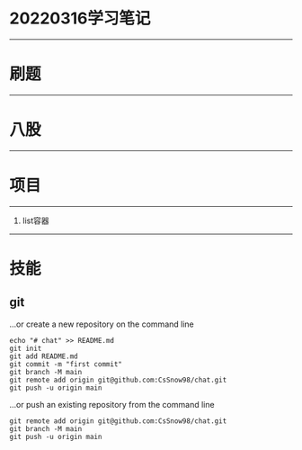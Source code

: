 # 20220316学习笔记

***

# 刷题

***
# 八股

***
# 项目

***
1. list容器

***
# 技能
## git
…or create a new repository on the command line
```
echo "# chat" >> README.md
git init
git add README.md
git commit -m "first commit"
git branch -M main
git remote add origin git@github.com:CsSnow98/chat.git
git push -u origin main
```
…or push an existing repository from the command line
```
git remote add origin git@github.com:CsSnow98/chat.git
git branch -M main
git push -u origin main
```
